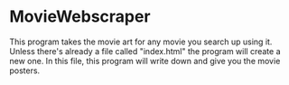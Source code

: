 # MovieWebscraper
This program takes the movie art for any movie you search up using it.
Unless there's already a file called "index.html" the program will create a new one. In this file, this program will write down and give you the movie posters. 
